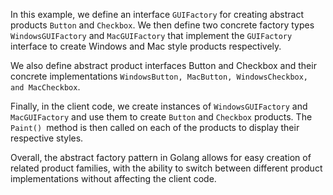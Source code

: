In this example, we define an interface `GUIFactory` for creating abstract products `Button` and `Checkbox`. We then define two concrete factory types `WindowsGUIFactory` and `MacGUIFactory` that implement the `GUIFactory` interface to create Windows and Mac style products respectively.

We also define abstract product interfaces Button and Checkbox and their concrete implementations `WindowsButton, MacButton, WindowsCheckbox, and MacCheckbox`.

Finally, in the client code, we create instances of `WindowsGUIFactory` and `MacGUIFactory` and use them to create `Button` and `Checkbox` products. The `Paint() `method is then called on each of the products to display their respective styles.

Overall, the abstract factory pattern in Golang allows for easy creation of related product families, with the ability to switch between different product implementations without affecting the client code.